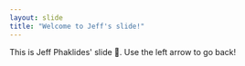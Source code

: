 ```yaml
---
layout: slide
title: "Welcome to Jeff's slide!"
---
```

This is Jeff Phaklides' slide :tada:.
Use the left arrow to go back!
